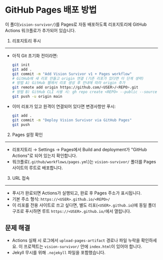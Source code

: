GitHub Pages 배포 방법
=======================

이 폴더(`vision-survivor/`)를 Pages로 자동 배포하도록 리포지토리에 GitHub Actions 워크플로가 추가되어 있습니다.

1) 리포지토리 푸시
-------------------

- 아직 Git 초기화 전이라면:

  ```bash
  git init
  git add .
  git commit -m "Add Vision Survivor v1 + Pages workflow"
  # GitHub에 새 리포 만들고 origin 연결 (기존 리포가 있다면 이 단계 생략)
  # 방법 A) GitHub 웹에서 리포 생성 후 안내에 따라 origin 추가
  git remote add origin https://github.com/<USER>/<REPO>.git
  # 방법 B) GitHub CLI 사용 시: gh repo create <REPO> --public --source . --remote origin --push
  git push -u origin main
  ```

- 이미 리포가 있고 원격이 연결되어 있다면 변경사항만 푸시:

  ```bash
  git add .
  git commit -m "Deploy Vision Survivor via GitHub Pages"
  git push
  ```

2) Pages 설정 확인
-------------------

- 리포지토리 → Settings → Pages에서 Build and deployment가 "GitHub Actions"로 되어 있는지 확인합니다.
- 워크플로(`.github/workflows/pages.yml`)는 `vision-survivor/` 폴더를 Pages 사이트의 루트로 배포합니다.

3) URL 접속
------------

- 푸시가 완료되면 Actions가 실행되고, 완료 후 Pages 주소가 표시됩니다.
- 기본 주소 형식: `https://<USER>.github.io/<REPO>/`
- 이 리포를 전용 사이트로 쓰고 싶다면, 별도 리포(`<USER>.github.io`)에 동일 폴더 구조로 푸시하면 루트 `https://<USER>.github.io/`에서 열립니다.

문제 해결
---------

- Actions 실패 시 로그에서 `upload-pages-artifact` 경로나 파일 누락을 확인하세요. 이 프로젝트는 `vision-survivor/` 안에 `index.html`이 있어야 합니다.
- Jekyll 무시를 위해 `.nojekyll` 파일을 포함했습니다.

